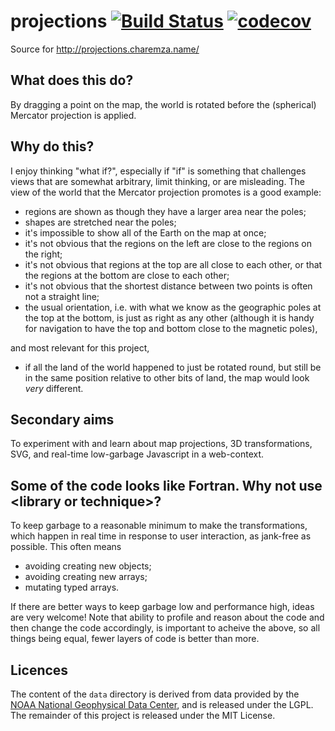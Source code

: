 # projections [![Build Status](https://travis-ci.org/michalc/projections.svg?branch=master)](https://travis-ci.org/michalc/projections) [![codecov](https://codecov.io/gh/michalc/projections/branch/master/graph/badge.svg)](https://codecov.io/gh/michalc/projections)

Source for http://projections.charemza.name/

## What does this do?

By dragging a point on the map, the world is rotated before the (spherical) Mercator projection is applied.

## Why do this?

I enjoy thinking "what if?", especially if "if" is something that challenges views that are somewhat arbitrary, limit thinking, or are misleading. The view of the world that the Mercator projection promotes is a good example:

  - regions are shown as though they have a larger area near the poles;
  - shapes are stretched near the poles;
  - it's impossible to show all of the Earth on the map at once;
  - it's not obvious that the regions on the left are close to the regions on the right;
  - it's not obvious that regions at the top are all close to each other, or that the regions at the bottom are close to each other;
  - it's not obvious that the shortest distance between two points is often not a straight line;
  - the usual orientation, i.e. with what we know as the geographic poles at the top at the bottom, is just as right as any other (although it is handy for navigation to have the top and bottom close to the magnetic poles),

and most relevant for this project,

  - if all the land of the world happened to just be rotated round, but still be in the same position relative to other bits of land, the map would look _very_ different.

## Secondary aims

To experiment with and learn about map projections, 3D transformations, SVG, and real-time low-garbage Javascript in a web-context.

## Some of the code looks like Fortran. Why not use &lt;library or technique&gt;?

To keep garbage to a reasonable minimum to make the transformations, which happen in real time in response to user interaction, as jank-free as possible. This often means

  - avoiding creating new objects;
  - avoiding creating new arrays;
  - mutating typed arrays.

If there are better ways to keep garbage low and performance high, ideas are very welcome! Note that ability to profile and reason about the code and then change the code accordingly, is important to acheive the above, so all things being equal, fewer layers of code is better than more.

## Licences

The content of the `data` directory is derived from data provided by the [NOAA National Geophysical Data Center](http://www.ngdc.noaa.gov/mgg/shorelines/shorelines.html), and is released under the LGPL. The remainder of this project is released under the MIT License.
